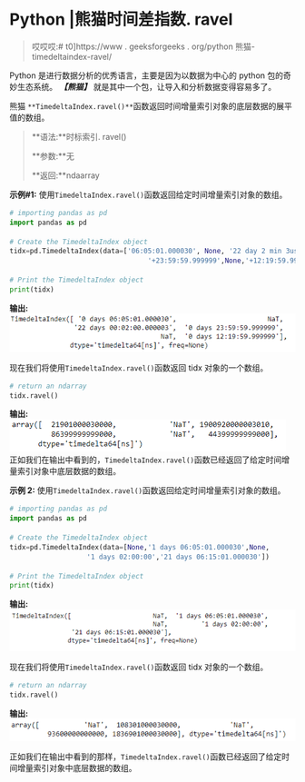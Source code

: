 # Python |熊猫时间差指数. ravel

> 哎哎哎:# t0]https://www . geeksforgeeks . org/python 熊猫-timedeltaindex-ravel/

Python 是进行数据分析的优秀语言，主要是因为以数据为中心的 python 包的奇妙生态系统。 ***【熊猫】*** 就是其中一个包，让导入和分析数据变得容易多了。

熊猫 `**TimedeltaIndex.ravel()**`函数返回时间增量索引对象的底层数据的展平值的数组。

> **语法:**时标索引. ravel()
> 
> **参数:**无
> 
> **返回:**ndaarray

**示例#1:** 使用`TimedeltaIndex.ravel()`函数返回给定时间增量索引对象的数组。

```py
# importing pandas as pd
import pandas as pd

# Create the TimedeltaIndex object
tidx=pd.TimedeltaIndex(data=['06:05:01.000030', None, '22 day 2 min 3us 10ns', 
                                  '+23:59:59.999999',None,'+12:19:59.999999'])

# Print the TimedeltaIndex object
print(tidx)
```

**输出:**
![](img/fe6b23826ffd1f7bd9987ef0ffdd0b2e.png)

现在我们将使用`TimedeltaIndex.ravel()`函数返回 tidx 对象的一个数组。

```py
# return an ndarray
tidx.ravel()
```

**输出:**
![](img/9ddceaea84ea3b3da72cb2885f8e9d65.png)
正如我们在输出中看到的，`TimedeltaIndex.ravel()`函数已经返回了给定时间增量索引对象中底层数据的数组。

**示例 2:** 使用`TimedeltaIndex.ravel()`函数返回给定时间增量索引对象的数组。

```py
# importing pandas as pd
import pandas as pd

# Create the TimedeltaIndex object
tidx=pd.TimedeltaIndex(data=[None,'1 days 06:05:01.000030',None,
                   '1 days 02:00:00','21 days 06:15:01.000030'])

# Print the TimedeltaIndex object
print(tidx)
```

**输出:**
![](img/d0042e6856905b88fc57d28b54306aba.png)

现在我们将使用`TimedeltaIndex.ravel()`函数返回 tidx 对象的一个数组。

```py
# return an ndarray
tidx.ravel()
```

**输出:**
![](img/d0c6af45c63721fd37f08c9845dc5ed6.png)

正如我们在输出中看到的那样，`TimedeltaIndex.ravel()`函数已经返回了给定时间增量索引对象中底层数据的数组。